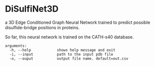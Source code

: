 # DiSulfiNet3D

a 3D Edge Conditioned Graph Neural Network trained to predict possible disulfide-bridge positions in proteins.

So far, this neural network is trained on the CATH-s40 database.

```
arguments:
  -h, --help            shows help message and exit
  -i, --input           path to the input pdb file
  -o, --ouput           output file name. default=out.csv
```
